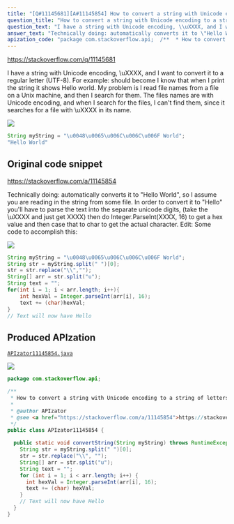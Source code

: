 ```yaml
---
title: "[Q#11145681][A#11145854] How to convert a string with Unicode encoding to a string of letters"
question_title: "How to convert a string with Unicode encoding to a string of letters"
question_text: "I have a string with Unicode encoding, \\uXXXX, and I want to convert it to a regular letter (UTF-8). For example: should become I know that when I print the string it shows Hello world. My problem is I read file names from a file on a Unix machine, and then I search for them. The files names are with Unicode encoding, and when I search for the files, I can't find them, since it searches for a file with \\uXXXX in its name."
answer_text: "Technically doing: automatically converts it to \"Hello World\", so I assume you are reading in the string from some file. In order to convert it to \"Hello\" you'll have to parse the text into the separate unicode digits, (take the \\uXXXX and just get XXXX) then do Integer.ParseInt(XXXX, 16) to get a hex value and then case that to char to get the actual character. Edit: Some code to accomplish this:"
apization_code: "package com.stackoverflow.api;  /**  * How to convert a string with Unicode encoding to a string of letters  *  * @author APIzator  * @see <a href=\"https://stackoverflow.com/a/11145854\">https://stackoverflow.com/a/11145854</a>  */ public class APIzator11145854 {    public static void convertString(String myString) throws RuntimeException {     String str = myString.split(\" \")[0];     str = str.replace(\"\\\\\", \"\");     String[] arr = str.split(\"u\");     String text = \"\";     for (int i = 1; i < arr.length; i++) {       int hexVal = Integer.parseInt(arr[i], 16);       text += (char) hexVal;     }     // Text will now have Hello   } }"
---
```


https://stackoverflow.com/q/11145681

I have a string with Unicode encoding, \uXXXX, and I want to convert it to a regular letter (UTF-8). For example:
should become
I know that when I print the string it shows Hello world. My problem is I read file names from a file on a Unix machine, and then I search for them. The files names are with Unicode encoding, and when I search for the files, I can&#x27;t find them, since it searches for a file with \uXXXX in its name.


<div class="code-logo"><img src="/stackoverflow.png" /></div>

```java
String myString = "\u0048\u0065\u006C\u006C\u006F World";
"Hello World"
```


## Original code snippet

https://stackoverflow.com/a/11145854

Technically doing:
automatically converts it to &quot;Hello World&quot;, so I assume you are reading in the string from some file. In order to convert it to &quot;Hello&quot; you&#x27;ll have to parse the text into the separate unicode digits, (take the \uXXXX and just get XXXX) then do Integer.ParseInt(XXXX, 16) to get a hex value and then case that to char to get the actual character.
Edit: Some code to accomplish this:

<div class="code-logo"><img src="/stackoverflow.png" /></div>

```java
String myString = "\u0048\u0065\u006C\u006C\u006F World";
String str = myString.split(" ")[0];
str = str.replace("\\","");
String[] arr = str.split("u");
String text = "";
for(int i = 1; i < arr.length; i++){
    int hexVal = Integer.parseInt(arr[i], 16);
    text += (char)hexVal;
}
// Text will now have Hello
```

## Produced APIzation

[`APIzator11145854.java`](https://github.com/pasqualesalza/apization-temp-data/raw/master/search/APIzator11145854.java)

<div class="code-logo"><img src="/apizator.png" /></div>

```java
package com.stackoverflow.api;

/**
 * How to convert a string with Unicode encoding to a string of letters
 *
 * @author APIzator
 * @see <a href="https://stackoverflow.com/a/11145854">https://stackoverflow.com/a/11145854</a>
 */
public class APIzator11145854 {

  public static void convertString(String myString) throws RuntimeException {
    String str = myString.split(" ")[0];
    str = str.replace("\\", "");
    String[] arr = str.split("u");
    String text = "";
    for (int i = 1; i < arr.length; i++) {
      int hexVal = Integer.parseInt(arr[i], 16);
      text += (char) hexVal;
    }
    // Text will now have Hello
  }
}

```